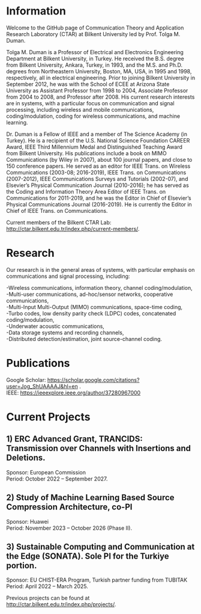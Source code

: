 # Information

Welcome to the GitHub page of Communication Theory and Application Research Laboratory (CTAR) at Bilkent University led by Prof. Tolga M. Duman.

Tolga M. Duman is a Professor of Electrical and Electronics Engineering Department at Bilkent University, in Turkey. He received the B.S. degree from Bilkent University, Ankara, Turkey, in 1993, and the M.S. and Ph.D. degrees from Northeastern University, Boston, MA, USA, in 1995 and 1998, respectively, all in electrical engineering. Prior to joining Bilkent University in September 2012, he was with the School of ECEE at Arizona State University as Assistant Professor from 1998 to 2004, Associate Professor from 2004 to 2008, and Professor after 2008. His current research interests are in systems, with a particular focus on communication and signal processing, including wireless and mobile communications, coding/modulation, coding for wireless communications, and machine learning.

Dr. Duman is a Fellow of IEEE and a member of The Science Academy (in Turkey). He is a recipient of the U.S. National Science Foundation CAREER Award, IEEE Third Millennium Medal and Distinguished Teaching Award from Bilkent University. His publications include a book on MIMO Communications (by Wiley in 2007), about 100 journal papers, and close to 150 conference papers. He served as an editor for IEEE Trans. on Wireless Communications (2003-08; 2016-2019), IEEE Trans. on Communications (2007-2012), IEEE Communications Surveys and Tutorials (2002-07), and Elsevier’s Physical Communication Journal (2010-2016); he has served as the Coding and Information Theory Area Editor of IEEE Trans. on Communications for 2011-2019, and he was the Editor in Chief of Elsevier’s Physical Communications Journal (2016-2019). He is currently the Editor in Chief of IEEE Trans. on Communications.

Current members of the Bilkent CTAR Lab: http://ctar.bilkent.edu.tr/index.php/current-members/.

# Research 
Our research is in the general areas of systems, with particular emphasis on communications and signal processing, including:

-Wireless communications, information theory, channel coding/modulation,      
-Multi-user communications, ad-hoc/sensor networks, cooperative communications,  
-Multi-Input Multi-Output (MIMO) communications, space-time coding,  
-Turbo codes, low density parity check (LDPC) codes, concatenated coding/modulation,   
-Underwater acoustic communications,  
-Data storage systems and recording channels,  
-Distributed detection/estimation, joint source-channel coding.

# Publications
Google Scholar: https://scholar.google.com/citations?user=Jog_ShUAAAAJ&hl=en .  
IEEE: https://ieeexplore.ieee.org/author/37280967000

# Current Projects
## 1) ERC Advanced Grant, TRANCIDS: Transmission over Channels with Insertions and Deletions.  
Sponsor: European Commission  
Period: October 2022 – September 2027.

## 2) Study of Machine Learning Based Source Compression Architecture, co-PI  
Sponsor: Huawei  
Period: November 2023 – October 2026 (Phase II).

## 3) Sustainable Computing and Communication at the Edge (SONATA). Sole PI for the Turkiye portion.  
Sponsor: EU CHIST-ERA Program, Turkish partner funding from TUBITAK  
Period: April 2022 – March 2025.  

Previous projects can be found at http://ctar.bilkent.edu.tr/index.php/projects/.


